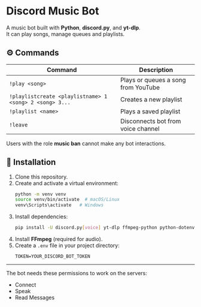 # Discord Music Bot

A music bot built with **Python**, **discord.py**, and **yt-dlp**.  
It can play songs, manage queues and playlists.

## ⚙️ Commands
| Command | Description |
|----------|--------------|
| `!play <song>` | Plays or queues a song from YouTube |
| `!playlistcreate <playlistname> 1 <song> 2 <song> 3...` | Creates a new playlist |
| `!playlist <name>` | Plays a saved playlist |
| `!leave` | Disconnects bot from voice channel |

Users with the role **music ban** cannot make any bot interactions.

## 🧱 Installation

1. Clone this repository.
2. Create and activate a virtual environment:
   ```bash
   python -m venv venv
   source venv/bin/activate  # macOS/Linux
   venv\Scripts\activate   # Windows
   ```
3. Install dependencies:
   ```bash
   pip install -U discord.py[voice] yt-dlp ffmpeg-python python-dotenv pynacl
   ```
4. Install **FFmpeg** (required for audio).
5. Create a `.env` file in your project directory:
   ```env
   TOKEN=YOUR_DISCORD_BOT_TOKEN
   ```
---

The bot needs these permissions to work on the servers:
- Connect
- Speak
- Read Messages
